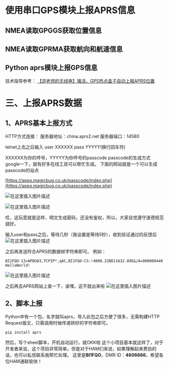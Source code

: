 # 使用串口GPS模块上报APRS信息
## NMEA读取GPGGS获取位置信息
## NMEA读取GPRMA获取航向和航速信息
## Python aprs模块上报GPS信息
技术指导参考：
[【逗老师的无线电】骚活，GPS热点盒子自动上报APRS位置](https://blog.csdn.net/ytlzq0228/article/details/130228867)
# 三、上报APRS数据
## 1、APRS基本上报方式
HTTP方式连接：
服务器地址：china.aprs2.net
服务器端口：14580

telnet上去之后输入
user XXXXXX pass YYYYY(换行回车符)

XXXXXX为你的呼号，YYYYY为你呼号的passcode
passcode的生成方式google一下，就有好多在线工具可以帮忙生成。
下面的网站就是一个可以生成passcode的站点

[https://apps.magicbug.co.uk/passcode/index.php](https://apps.magicbug.co.uk/passcode/index.php)

![在这里插入图片描述](https://i-blog.csdnimg.cn/blog_migrate/e5cb7c8ddc8d28bbef41d2295da14b7f.png)

![在这里插入图片描述](https://i-blog.csdnimg.cn/blog_migrate/a210b145ce89e574491287a1b5468fea.png)

哎，这玩意就是这样，明文生成密码，还没有鉴权，所以，大家自觉遵守道德规范就好。

输入user和pass之后，等待几秒（我设置是等待5秒），收到验证通过的反馈后
![在这里插入图片描述](https://i-blog.csdnimg.cn/blog_migrate/a84c2a66baac2ed24f8a35a662ecc347.png)


之后再发送符合APRS的数据帧字符串即可。
例如：

`
BI1FQO-13>APDG03,TCPIP*,qAC,BI1FQO-CS:!4008.22ND11632.89E&/A=000000440 HelloWorld!
`

![在这里插入图片描述](https://i-blog.csdnimg.cn/blog_migrate/e6ef0a20563d83e1df967917e1c805cc.png)

之后再去APRS网站上查一下，诶嘿，这不就出来啦
![在这里插入图片描述](https://i-blog.csdnimg.cn/blog_migrate/4962ce2335d7f7216333bf755c756ef2.png)



## 2、脚本上报
Python中有一个包，名字就叫aprs，导入此包之后方便了很多，无需构建HTTP Request报文，只需调用时候传递拼好的字符串即可。

```
pip install aprs
```
然后，写个sheel脚本，开机自动运行，就OKK啦
这个小项目基本就这样了，对于开发者来说，这个项目非常简单。但是对于HAM们来说，如果理解起来费劲的话，也可以私信联系我帮忙处理。
这里是**BI1FQO**，DMR ID：**4606666**，希望各位HAM通联愉快！
